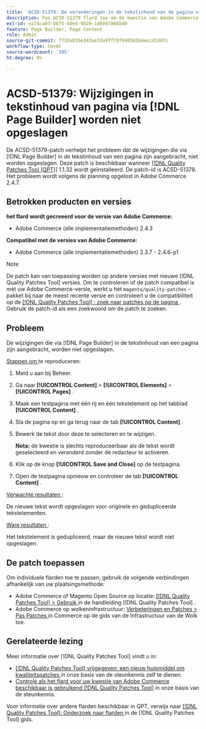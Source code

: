 ```yaml
---
title: 'ACSD-51379: De veranderingen in de tekstinhoud van de pagina via  [!DNL Page Builder]  worden niet bewaard'
description: Pas ACSD-51379 flard toe om de kwestie van Adobe Commerce te bevestigen waar de veranderingen die aan de tekstinhoud van een pagina via  [!DNL Page Builder]  worden aangebracht niet worden bewaard.
exl-id: e274ca03-b675-4ded-9820-1d60978685d0
feature: Page Builder, Page Content
role: Admin
source-git-commit: 7718a835e343ae7da9ff79f690503b4ee1d140fc
workflow-type: tm+mt
source-wordcount: '395'
ht-degree: 0%

---
```


# ACSD-51379: Wijzigingen in tekstinhoud van pagina via [!DNL Page Builder] worden niet opgeslagen

De ACSD-51379-patch verhelpt het probleem dat de wijzigingen die via [!DNL Page Builder] in de tekstinhoud van een pagina zijn aangebracht, niet worden opgeslagen. Deze patch is beschikbaar wanneer [[!DNL Quality Patches Tool (QPT)]](/help/announcements/adobe-commerce-announcements/magento-quality-patches-released-new-tool-to-self-serve-quality-patches.md) 1.1.32 wordt geïnstalleerd. De patch-id is ACSD-51379. Het probleem wordt volgens de planning opgelost in Adobe Commerce 2.4.7.

## Betrokken producten en versies

**het flard wordt gecreeerd voor de versie van Adobe Commerce:**

* Adobe Commerce (alle implementatiemethoden) 2.4.3

**Compatibel met de versies van Adobe Commerce:**

* Adobe Commerce (alle implementatiemethoden) 2.3.7 - 2.4.6-p1

>[!NOTE]
>
>De patch kan van toepassing worden op andere versies met nieuwe [!DNL Quality Patches Tool] versies. Om te controleren of de patch compatibel is met uw Adobe Commerce-versie, werkt u het `magento/quality-patches` -pakket bij naar de meest recente versie en controleert u de compatibiliteit op de [[!DNL Quality Patches Tool] : zoek naar patches op de pagina ](https://experienceleague.adobe.com/tools/commerce-quality-patches/index.html) . Gebruik de patch-id als een zoekwoord om de patch te zoeken.

## Probleem

De wijzigingen die via [!DNL Page Builder] in de tekstinhoud van een pagina zijn aangebracht, worden niet opgeslagen.

<u> Stappen om </u> te reproduceren:

1. Meld u aan bij Beheer.
1. Ga naar **[!UICONTROL Content]** > **[!UICONTROL Elements]** > **[!UICONTROL Pages]** .
1. Maak een testpagina met één rij en één tekstelement op het tabblad **[!UICONTROL Content]** .
1. Sla de pagina op en ga terug naar de tab **[!UICONTROL Content]** .
1. Bewerk de tekst door deze te selecteren en te wijzigen.

   **Nota:** de kwestie is slechts reproduceerbaar als de tekst wordt geselecteerd en veranderd zonder de redacteur te activeren.

1. Klik op de knop **[!UICONTROL Save and Close]** op de testpagina.
1. Open de testpagina opnieuw en controleer de tab **[!UICONTROL Content]** .

<u> Verwachte resultaten </u>:

De nieuwe tekst wordt opgeslagen voor originele en gedupliceerde tekstelementen.

<u> Ware resultaten </u>:

Het tekstelement is gedupliceerd, maar de nieuwe tekst wordt niet opgeslagen.

## De patch toepassen

Om individuele flarden toe te passen, gebruik de volgende verbindingen afhankelijk van uw plaatsingsmethode:

* Adobe Commerce of Magento Open Source op locatie: [[!DNL Quality Patches Tool]  > Gebruik ](https://experienceleague.adobe.com/docs/commerce-operations/tools/quality-patches-tool/usage.html) in de handleiding [!DNL Quality Patches Tool] .
* Adobe Commerce op wolkeninfrastructuur: [ Verbeteringen en Patches > Pas Patches ](https://experienceleague.adobe.com/docs/commerce-cloud-service/user-guide/develop/upgrade/apply-patches.html) in Commerce op de gids van de Infrastructuur van de Wolk toe.

## Gerelateerde lezing

Meer informatie over [!DNL Quality Patches Tool] vindt u in:

* [[!DNL Quality Patches Tool]  vrijgegeven: een nieuw hulpmiddel om kwaliteitspatches ](/help/announcements/adobe-commerce-announcements/magento-quality-patches-released-new-tool-to-self-serve-quality-patches.md) in onze basis van de steunkennis zelf te dienen.
* [ Controle als het flard voor uw kwestie van Adobe Commerce beschikbaar is gebruikend  [!DNL Quality Patches Tool]](/help/support-tools/patches-available-in-qpt-tool/check-patch-for-magento-issue-with-magento-quality-patches.md) in onze basis van de steunkennis.

Voor informatie over andere flarden beschikbaar in QPT, verwijs naar [[!DNL Quality Patches Tool]: Onderzoek naar flarden ](https://experienceleague.adobe.com/tools/commerce-quality-patches/index.html) in de [!DNL Quality Patches Tool] gids.

